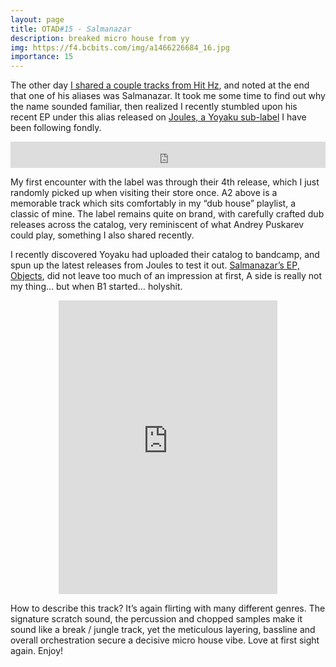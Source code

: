 ```yaml
---
layout: page
title: OTAD#15 - Salmanazar
description: breaked micro house from yy
img: https://f4.bcbits.com/img/a1466226684_16.jpg
importance: 15
---
```

The other day [I shared a couple tracks from Hit Hz](/music/otad_12/), and noted at the end that one of his aliases was Salmanazar. It took me some time to find out why the name sounded familiar, then realized I recently stumbled upon his recent EP under this alias released on [Joules, a Yoyaku sub-label](https://yoyaku.bandcamp.com/music) I have been following fondly.

<div style="text-align: center;"> 
    <iframe style="border: 0; width: 100%; height: 42px;" src="https://bandcamp.com/EmbeddedPlayer/album=1823472512/size=small/bgcol=ffffff/linkcol=0687f5/track=2967143203/transparent=true/" seamless><a href="https://yoyaku.bandcamp.com/album/joule04-two-sides-ep">JOULE04: Two Sides EP by Matt Thibideau</a></iframe>
</div>

My first encounter with the label was through their 4th release, which I just randomly picked up when visiting their store once. A2 above is a memorable track which sits comfortably in my “dub house” playlist, a classic of mine. The label remains quite on brand, with carefully crafted dub releases across the catalog, very reminiscent of what Andrey Puskarev could play, something I also shared recently.

I recently discovered Yoyaku had uploaded their catalog to bandcamp, and spun up the latest releases from Joules to test it out. [Salmanazar’s EP, Objects](https://yoyaku.bandcamp.com/album/joule09-objects-ep), did not leave too much of an impression at first, A side is really not my thing… but when B1 started… holyshit.

<div style="text-align: center;"> 
    <iframe style="border: 0; width: 350px; height: 470px;" src="https://bandcamp.com/EmbeddedPlayer/album=1503910273/size=large/bgcol=ffffff/linkcol=0687f5/tracklist=false/track=4253551069/transparent=true/" seamless> <a href="https://yoyaku.bandcamp.com/album/joule09-objects-ep">JOULE09: Objects EP by Salmanazar</a> </iframe>
</div>

How to describe this track? It’s again flirting with many different genres. The signature scratch sound, the percussion and chopped samples make it sound like a break / jungle track, yet the meticulous layering, bassline and overall orchestration secure a decisive micro house vibe. Love at first sight again. Enjoy!
